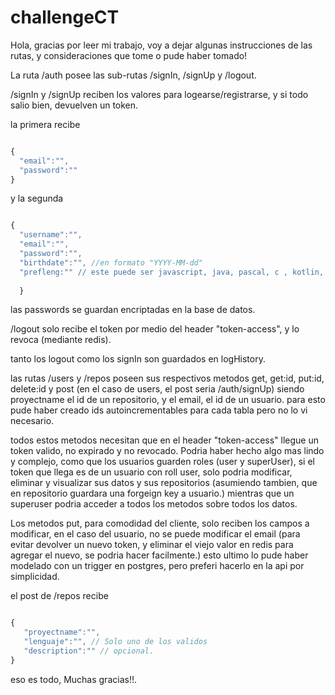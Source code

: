 # challengeCT

Hola, gracias por leer mi trabajo, voy a dejar algunas instrucciones de las rutas, y consideraciones que tome o pude haber tomado!

La ruta /auth posee las sub-rutas /signIn, /signUp y /logout.

/signIn y /signUp reciben los valores para logearse/registrarse, y si todo salio bien, devuelven un token.

la primera recibe 
```javascript

{
  "email":"", 
  "password":""
}
```
y la segunda
```javascript

{
  "username":"",
  "email":"",
  "password":"",
  "birthdate":"", //en formato "YYYY-MM-dd"
  "prefleng:"" // este puede ser javascript, java, pascal, c , kotlin, python, o "" (si no recibe nada o recibe "" guardo null) 
  
  }
  ```

  las passwords se guardan encriptadas en la base de datos.
  
/logout solo recibe el token por medio del header "token-access", y lo revoca (mediante redis).
 
tanto los logout como los signIn son guardados en logHistory.
 
 
las rutas /users y /repos poseen sus respectivos metodos get, get:id, put:id, delete:id y post (en el caso de users, el post seria /auth/signUp) siendo proyectname el id de un repositorio, y el email, el id de un usuario. para esto pude haber creado ids autoincrementables para cada tabla pero no lo vi necesario.

todos estos metodos necesitan que en el header "token-access" llegue un token valido, no expirado y no revocado. Podria haber hecho algo mas lindo y complejo, como que los usuarios guarden roles (user y superUser), si el token que llega es de un usuario con roll user, solo podria modificar, eliminar y visualizar sus datos y sus repositorios (asumiendo tambien, que en repositorio guardara una forgeign key a usuario.) mientras que un superuser podria acceder a todos los metodos sobre todos los datos.

Los metodos put, para comodidad del cliente, solo reciben los campos a modificar, en el caso del usuario, no se puede modificar el email (para evitar devolver un nuevo token, y eliminar el viejo valor en redis para agregar el nuevo, se podria hacer facilmente.)  esto ultimo lo pude haber modelado con un trigger en postgres, pero preferi hacerlo en la api por simplicidad.
 
 el post de /repos recibe 
 ```javascript

 {
    "proyectname":"",
    "lenguaje":"", // Solo uno de los validos
    "description":"" // opcional.
 }
  ```

 eso es todo, Muchas gracias!!.
